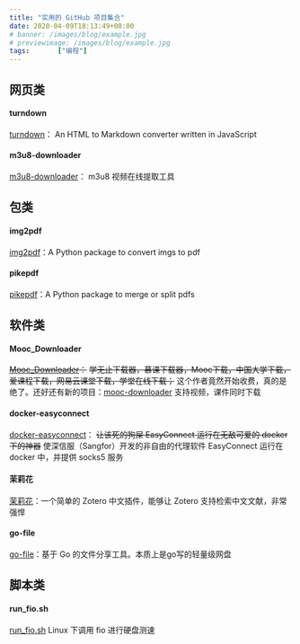 ```yaml
---
title: "实用的 GitHub 项目集合"
date: 2020-04-09T18:13:49+08:00
# banner: /images/blog/example.jpg
# previewimage: /images/blog/example.jpg
tags:		["编程"]
---
```


## 网页类

#### turndown
[turndown](https://github.com/domchristie/turndown)：
An HTML to Markdown converter written in JavaScript

#### m3u8-downloader
[m3u8-downloader](https://github.com/Momo707577045/m3u8-downloader)：
m3u8 视频在线提取工具

## 包类

#### img2pdf
[img2pdf](https://github.com/josch/img2pdf)：A Python package to convert imgs to pdf

#### pikepdf
[pikepdf](https://github.com/pikepdf/pikepdf)：A Python package to merge or split pdfs

## 软件类

#### Mooc_Downloader
~~[Mooc_Downloader](https://github.com/PyJun/Mooc_Downloader)：~~
~~学无止下载器，慕课下载器，Mooc下载，中国大学下载，爱课程下载，网易云课堂下载，学堂在线下载；~~
这个作者竟然开始收费，真的是绝了。还好还有新的项目：[mooc-downloader](https://github.com/xixixixixiao/mooc-downloader)
支持视频，课件同时下载

#### docker-easyconnect
[docker-easyconnect](https://github.com/Hagb/docker-easyconnect)：
~~让该死的狗屎 EasyConnect 运行在无敌可爱的 docker 下的神器~~
使深信服（Sangfor）开发的非自由的代理软件 EasyConnect 运行在 docker 中，并提供 socks5 服务

#### 茉莉花
[茉莉花](https://github.com/l0o0/jasminum)：一个简单的 Zotero 中文插件，能够让 Zotero 支持检索中文文献，非常强悍

#### go-file
[go-file](https://github.com/songquanpeng/go-file)：基于 Go 的文件分享工具。本质上是go写的轻量级网盘

## 脚本类

#### run_fio.sh
[run_fio.sh](https://gist.github.com/sennajox/3667757)
Linux 下调用 fio 进行硬盘测速
